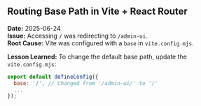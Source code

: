 ## Routing Base Path in Vite + React Router

**Date:** 2025-06-24  
**Issue:** Accessing `/` was redirecting to `/admin-ui`.  
**Root Cause:** Vite was configured with a `base` in `vite.config.mjs`.

**Lesson Learned:**
To change the default base path, update the `vite.config.mjs`:
```js
export default defineConfig({
  base: '/', // Changed from '/admin-ui/' to '/'
  ...
});
